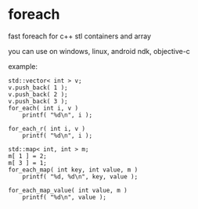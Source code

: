 foreach
=======

fast foreach for c++ stl containers and array

you can use on windows, linux, android ndk, objective-c


example:

	std::vector< int > v;
	v.push_back( 1 );
	v.push_back( 2 );
	v.push_back( 3 );
	for_each( int i, v )
		printf( "%d\n", i );

	for_each_r( int i, v )
		printf( "%d\n", i );

	std::map< int, int > m;
	m[ 1 ] = 2;
	m[ 3 ] = 1;
	for_each_map( int key, int value, m )
		printf( "%d, %d\n", key, value );

	for_each_map_value( int value, m )
		printf( "%d\n", value );
